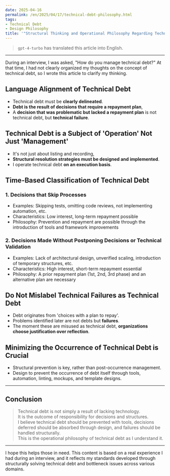 ```yaml
---
date: 2025-04-16
permalink: /en/2025/04/17/technical-debt-philosophy.html
tags:
- Technical Debt
- Design Philosophy
title: '"Structural Thinking and Operational Philosophy Regarding Technical Debt"'
---
```

> `gpt-4-turbo` has translated this article into English.

---

During an interview, I was asked, "How do you manage technical debt?" At that time, I had not clearly organized my thoughts on the concept of technical debt, so I wrote this article to clarify my thinking.

## Language Alignment of Technical Debt

- Technical debt must be **clearly delineated**.
- **Debt is the result of decisions that require a repayment plan**,
- A **decision that was problematic but lacked a repayment plan** is not technical debt, but **technical failure**.

## Technical Debt is a Subject of 'Operation' Not Just 'Management'

- It's not just about listing and recording,
- **Structural resolution strategies must be designed and implemented**.
- I operate technical debt **on an execution basis**.

## Time-Based Classification of Technical Debt

### 1. Decisions that Skip Processes
- Examples: Skipping tests, omitting code reviews, not implementing automation, etc.
- Characteristics: Low interest, long-term repayment possible
- Philosophy: Prevention and repayment are possible through the introduction of tools and framework improvements

### 2. Decisions Made Without Postponing Decisions or Technical Validation
- Examples: Lack of architectural design, unverified scaling, introduction of temporary structures, etc.
- Characteristics: High interest, short-term repayment essential
- Philosophy: A prior repayment plan (1st, 2nd, 3rd phase) and an alternative plan are necessary

## Do Not Mislabel Technical Failures as Technical Debt

- Debt originates from 'choices with a plan to repay'.
- Problems identified later are not debts but **failures**.
- The moment these are misused as technical debt, **organizations choose justification over reflection**.

## Minimizing the Occurrence of Technical Debt is Crucial

- Structural prevention is key, rather than post-occurrence management.
- Design to prevent the occurrence of debt itself through tools, automation, linting, mockups, and template designs.

---

## Conclusion

> Technical debt is not simply a result of lacking technology.  
> It is the outcome of responsibility for decisions and structures.  
> I believe technical debt should be prevented with tools, decisions deferred should be absorbed through design, and failures should be handled structurally.  
> This is the operational philosophy of technical debt as I understand it.

---

I hope this helps those in need. This content is based on a real experience I had during an interview, and it reflects my standards developed through structurally solving technical debt and bottleneck issues across various domains.